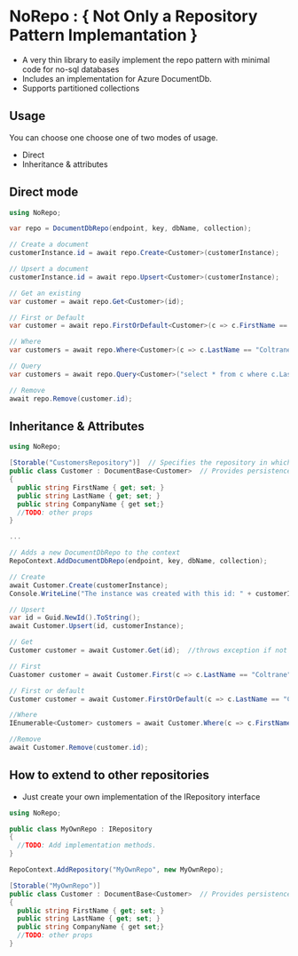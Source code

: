 # NoRepo : { Not Only a Repository Pattern Implemantation }

- A very thin library to easily implement the repo pattern with minimal code for no-sql databases 
- Includes an implementation for Azure DocumentDb.
- Supports partitioned collections


## Usage
You can choose one choose one of two modes of usage.
- Direct
- Inheritance & attributes

## Direct mode
```c#
using NoRepo;

var repo = DocumentDbRepo(endpoint, key, dbName, collection);

// Create a document
customerInstance.id = await repo.Create<Customer>(customerInstance);

// Upsert a document
customerInstance.id = await repo.Upsert<Customer>(customerInstance);

// Get an existing 
var customer = await repo.Get<Customer>(id);

// First or Default
var customer = await repo.FirstOrDefault<Customer>(c => c.FirstName == "John" && c.LastName == "Coltrane");

// Where
var customers = await repo.Where<Customer>(c => c.LastName == "Coltrane");

// Query
var customers = await repo.Query<Customer>("select * from c where c.LastName = 'Coltraner'");

// Remove
await repo.Remove(customer.id);

```

## Inheritance & Attributes
```c#
using NoRepo;

[Storable("CustomersRepository")]  // Specifies the repository in which this document will be stored. For a DocumentDbRepo this is the collection name.
public class Customer : DocumentBase<Customer>  // Provides persistence logic and "id" attribute.
{
  public string FirstName { get; set; }
  public string LastName { get; set; }
  public string CompanyName { get set;}
  //TODO: other props
}

...

// Adds a new DocumentDbRepo to the context 
RepoContext.AddDocumentDbRepo(endpoint, key, dbName, collection);

// Create
await Customer.Create(customerInstance);
Console.WriteLine("The instance was created with this id: " + customerInstance.id);

// Upsert
var id = Guid.NewId().ToString();
await Customer.Upsert(id, customerInstance);

// Get
Customer customer = await Customer.Get(id);  //throws exception if not exists

// First
Cuastomer customer = await Customer.First(c => c.LastName == "Coltrane");  //throws exception if not found

// First or default
Customer customer = await Customer.FirstOrDefault(c => c.LastName == "Coltrane");  // returns null if not found

//Where 
IEnumerable<Customer> customers = await Customer.Where(c => c.FirstName == "John"); 

//Remove
await Customer.Remove(customer.id);

```

## How to extend to other repositories
- Just create your own implementation of the IRepository interface

```c#
using NoRepo;

public class MyOwnRepo : IRepository
{
  //TODO: Add implementation methods.
}

RepoContext.AddRepository("MyOwnRepo", new MyOwnRepo);

[Storable("MyOwnRepo")] 
public class Customer : DocumentBase<Customer>  // Provides persistence logic and "id" attribute.
{
  public string FirstName { get; set; }
  public string LastName { get; set; }
  public string CompanyName { get set;}
  //TODO: other props
}



```







